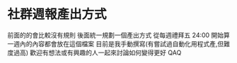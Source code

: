 # 社群週報產出方式
前面的的會比較沒有規則
後面統一規劃一個產出方式
從每週禮拜五 24:00 開始算
一週內的內容都會放在這個檔案
目前是我手動撰寫(有嘗試過自動化用程式產,但難度過高)
歡迎有想法或有興趣的人一起來討論如何變得更好 QAQ
